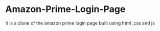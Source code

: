 # Amazon-Prime-Login-Page
It is a clone of the amazon prime login page built using html ,css and js
